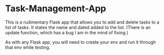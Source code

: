 # Task-Management-App

This is a rudimentary Flask app that allows you to add and delete tasks to a list of tasks. It states the name and dated added to the list. (There is an update function, which has a bug I am in the mind of fixing.)

As with any Flask app, you will need to create your env and run it through that env while testing.
